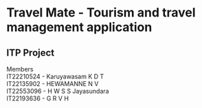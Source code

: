 # Travel Mate - Tourism and travel management application
## ITP Project
Members<br/>
IT22210524 - Karuyawasam K D T <br/>
IT22135902 - HEWAMANNE N V <br/>
IT22553096 - H W S S Jayasundara <br/>
IT22193636 - G R V H
